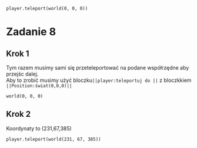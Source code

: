 ```blocks
player.teleport(world(0, 0, 0))
```
# Zadanie 8
## Krok 1

Tym razem musimy sami się przeteleportować na podane współrzędne aby przejśc dalej.<br>
Aby to zrobić musimy użyć bloczku``||player:teleportuj do ||``
z bloczkkiem ``||Position:świat(0,0,0)||``
```blocks
world(0, 0, 0)
```
 ## Krok 2
 Koordynaty to (231,67,385)
```blocks
player.teleport(world(231, 67, 385))
```
